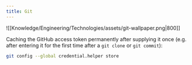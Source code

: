 ```yaml
---
title: Git
---
```


![[Knowledge/Engineering/Technologies/assets/git-wallpaper.png|800]]


Caching the GitHub access token permanently after supplying it once (e.g. after entering it for the first time after a `git clone` or `git commit`):
```sh
git config --global credential.helper store
```
